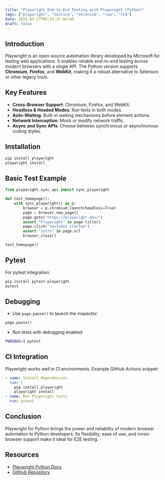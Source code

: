 ```yaml
---
title: "Playwright End-to-End Testing with Playwright (Python)"
tags: ["playwright", "testing", "selenium", "rpa", "ttd"]
date: 2025-05-17T00:23:37-04:00
draft: false
---
```


## Introduction

Playwright is an open-source automation library developed by Microsoft for testing web applications. It enables reliable end-to-end testing across modern browsers with a single API. The Python version supports **Chromium**, **Firefox**, and **WebKit**, making it a robust alternative to Selenium or other legacy tools.

## Key Features

- **Cross-Browser Support**: Chromium, Firefox, and WebKit.
- **Headless & Headed Modes**: Run tests in both modes.
- **Auto-Waiting**: Built-in waiting mechanisms before element actions.
- **Network Interception**: Mock or modify network traffic.
- **Async and Sync APIs**: Choose between synchronous or asynchronous coding styles.

## Installation

```bash
pip install playwright
playwright install
```

## Basic Test Example

```python
from playwright.sync_api import sync_playwright

def test_homepage():
    with sync_playwright() as p:
        browser = p.chromium.launch(headless=True)
        page = browser.new_page()
        page.goto("https://playwright.dev/")
        assert "Playwright" in page.title()
        page.click("text=Get started")
        assert "intro" in page.url
        browser.close()

test_homepage()
```

## Pytest

For pytest integration:

```bash
pip install pytest-playwright
pytest
```

## Debugging

- Use `page.pause()` to launch the inspector:

```python
page.pause()
```

- Run tests with debugging enabled:

```bash
PWDEBUG=1 pytest
```

## CI Integration

Playwright works well in CI environments. Example GitHub Actions snippet:

```yaml
- name: Install dependencies
  run: |
    pip install playwright
    playwright install
- name: Run Playwright tests
  run: pytest
```

## Conclusion

Playwright for Python brings the power and reliability of modern browser automation to Python developers. Its flexibility, ease of use, and cross-browser support make it ideal for E2E testing.

## Resources

- [Playwright Python Docs](https://playwright.dev/python/)
- [GitHub Repository](https://github.com/microsoft/playwright-python)